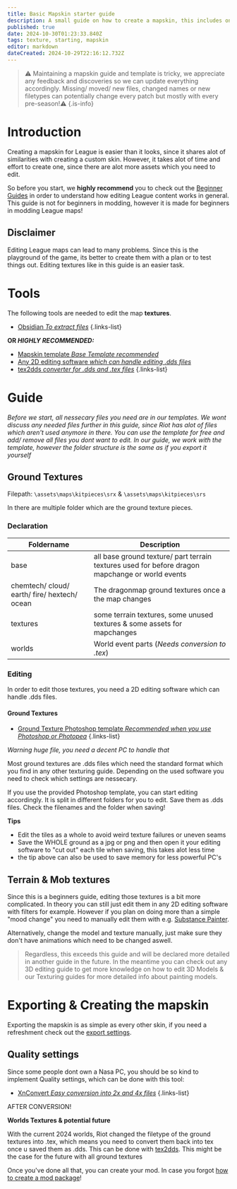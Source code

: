 ```yaml
---
title: Basic Mapskin starter guide
description: A small guide on how to create a mapskin, this includes only textures.
published: true
date: 2024-10-30T01:23:33.840Z
tags: texture, starting, mapskin
editor: markdown
dateCreated: 2024-10-29T22:16:12.732Z
---
```


>⚠️ Maintaining a mapskin guide and template is tricky, we appreciate any feedback and discoveries so we can update everything accordingly. Missing/ moved/ new files, changed names or new filetypes can potentially change every patch but mostly with every pre-season!⚠️
{.is-info}


# Introduction

Creating a mapskin for League is easier than it looks, since it shares alot of similarities with creating a custom skin. However, it takes alot of time and effort to create one, since there are alot more assets which you need to edit.

So before you start, we **highly recommend** you to check out the [Beginner Guides](/core-guides/get-started) in order to understand how editing League content works in general.
This guide is not for beginners in modding, however it is made for beginners in modding League maps!

## Disclaimer

Editing League maps can lead to many problems. Since this is the playground of the game, its better to create them with a plan or to test things out. Editing textures like in this guide is an easier task.


# Tools

The following tools are needed to edit the map **textures**.

- [Obsidian *To extract files*](/core-guides/tools/obsidian) 
{.links-list}

**OR *HIGHLY RECOMMENDED:***
- [Mapskin template *Base Template recommended*](/core-guides/downloadable-assets#templates)
- [Any 2D editing software *which can handle editing .dds files*](/core-guides/tools#texturing)
- [tex2dds *converter for .dds and .tex files*](/core-guides/tools/ritoddstex)
{.links-list}

# Guide

*Before we start, all nessecary files you need are in our templates. We wont discuss any needed files further in this guide, since Riot has alot of files which aren't used anymore in there. You can use the template for free and add/ remove all files you dont want to edit. In our guide, we work with the template, however the folder structure is the same as if you export it yourself*

## Ground Textures

Filepath: `\assets\maps\kitpieces\srx` & `\assets\maps\kitpieces\srs`

In there are multiple folder which are the ground texture pieces. 

### Declaration

| Foldername                                 | Description                                                                                       | 
|--------------------------------------------|---------------------------------------------------------------------------------------------------|
|base				                                 |all base ground texture/ part terrain textures used for before dragon mapchange or world events   |
|chemtech/ cloud/ earth/ fire/ hextech/ ocean|The dragonmap ground textures once a the map changes                                               |
|textures		                                 |some terrain textures, some unused textures & some assets for mapchanges|
|worlds			                                 |World event parts (*Needs conversion to .tex*)                                                                                  |

### Editing

In order to edit those textures, you need a 2D editing software which can handle .dds files. 

#### Ground Textures

- [Ground Texture Photoshop template *Recommended when you use Photoshop or Photopea*](/core-guides/downloadable-assets#mapskin-ground-texture-photoshop-template)
{.links-list}

*Warning huge file, you need a decent PC to handle that*

Most ground textures are .dds files which need the standard format which you find in any other texturing guide. Depending on the used software you need to check which settings are nessecary. 

If you use the provided Photoshop template, you can start editing accordingly. It is split in different folders for you to edit. Save them as .dds files. Check the filenames and the folder when saving! 

**Tips**
- Edit the tiles as a whole to avoid weird texture failures or uneven seams
- Save the WHOLE ground as a jpg or png and then open it your editing software to "cut out" each tile when saving, this takes alot less time
- the tip above can also be used to save memory for less powerful PC's

## Terrain & Mob textures

Since this is a beginners guide, editing those textures is a bit more complicated. In theory you can still just edit them in any 2D editing software with filters for example. However if you plan on doing more than a simple "mood change" you need to manually edit them with e.g. [Substance Painter](/core-guides/tools#texturing). 

Alternatively, change the model and texture manually, just make sure they don't have animations which need to be changed aswell.

> Regardless, this exceeds this guide and will be declared more detailed in another guide in the future. In the meantime you can check out any 3D editing guide to get more knowledge on how to edit 3D Models & our Texturing guides for more detailed info about painting models.

# Exporting & Creating the mapskin

Exporting the mapskin is as simple as every other skin, if you need a refreshment check out the [export settings](/core-guides/tools/adobe/photoshop#intel-texture-works).

## Quality settings

Since some people dont own a Nasa PC, you should be so kind to implement Quality settings, which can be done with this tool:

- [XnConvert *Easy conversion into 2x and 4x files*](/core-guides/tools/xnconvert#rescale-files)
{.links-list}

AFTER CONVERSION!

**Worlds Textures & potential future**

With the current 2024 worlds, Riot changed the filetype of the ground textures into .tex, which means you need to convert them back into tex once u saved them as .dds. This can be done with [tex2dds](#tools). This might be the case for the future with all ground textures

Once you've done all that, you can create your mod.
In case you forgot [how to create a mod package](/core-guides/tools/cslolmanager#create-a-mod-package)!



























